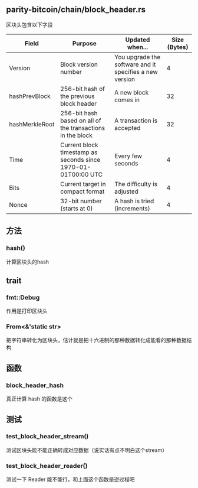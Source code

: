 ## parity-bitcoin/chain/block_header.rs

区块头包含以下字段

|Field	|Purpose	|Updated when...	|Size (Bytes)|
|---|---|---|---|
|Version	|Block version number	|You upgrade the software and it specifies a new version|	4|
|hashPrevBlock	|256-bit hash of the previous block header	|A new block comes in|	32|
|hashMerkleRoot	|256-bit hash based on all of the transactions in the block	|A transaction is accepted|	32|
|Time	|Current block timestamp as seconds since 1970-01-01T00:00 UTC	|Every few seconds|	4|
|Bits	|Current target in compact format	|The difficulty is adjusted|	4|
|Nonce	|32-bit number (starts at 0)	|A hash is tried (increments)|	4|

## 方法

### hash()

计算区块头的hash

## trait

### fmt::Debug

作用是打印区块头

### From<&'static str>
把字符串转化为区块头，估计就是把十六进制的那种数据转化成能看的那种数据结构

## 函数

### block_header_hash
真正计算 hash 的函数是这个

## 测试

### test_block_header_stream()

测试区块头能不能正确转成对应数据（说实话有点不明白这个stream）

### test_block_header_reader()

测试一下 Reader 能不能行，和上面这个函数是逆过程吧




